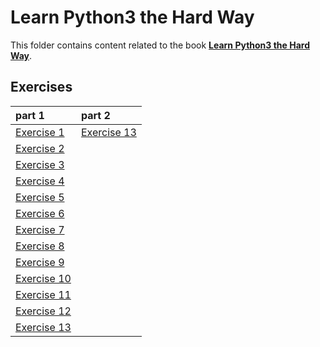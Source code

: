 # Learn Python3 the Hard Way

This folder contains content related to the book [**Learn Python3 the Hard Way**](https://learnpythonthehardway.org/).

## Exercises
|part 1|part 2|
|:-----|:-----|
|[Exercise 1](part_1/ex01.md)|[Exercise 13](part_2/ex14.md)|
|[Exercise 2](part_1/ex02.md)||
|[Exercise 3](part_1/ex03.md)||
|[Exercise 4](part_1/ex04.md)||
|[Exercise 5](part_1/ex05.md)||
|[Exercise 6](part_1/ex06.md)||
|[Exercise 7](part_1/ex07.md)||
|[Exercise 8](part_1/ex08.md)||
|[Exercise 9](part_1/ex09.md)||
|[Exercise 10](part_1/ex10.md)||
|[Exercise 11](part_1/ex11.md)||
|[Exercise 12](part_1/ex12.md)||
|[Exercise 13](part_1/ex13.md)||
